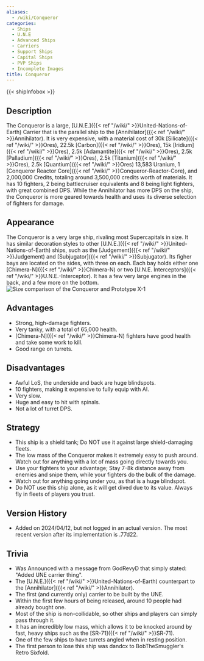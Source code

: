 ```yaml
---
aliases:
  - /wiki/Conqueror
categories:
  - Ships
  - U.N.E
  - Advanced Ships
  - Carriers
  - Support Ships
  - Capital Ships
  - PVP Ships
  - Incomplete Images
title: Conqueror
---
```


{{< shipInfobox >}}

## Description

The Conqueror is a large, [U.N.E.]({{< ref "/wiki/" >}}United-Nations-of-Earth) Carrier that is the parallel ship to the [Annihilator]({{< ref "/wiki/" >}}Annihilator). It is very expensive, with a material cost of 30k [Silicate]({{< ref "/wiki/" >}}Ores), 22.5k [Carbon]({{< ref "/wiki/" >}}Ores), 15k [Iridium]({{< ref "/wiki/" >}}Ores), 2.5k [Adamantite]({{< ref "/wiki/" >}}Ores), 2.5k [Palladium]({{< ref "/wiki/" >}}Ores), 2.5k [Titanium]({{< ref "/wiki/" >}}Ores), 2.5k [Quantium]({{< ref "/wiki/" >}}Ores) 13,583 Uranium, 1 [Conqueror Reactor Core]({{< ref "/wiki/" >}}Conqueror-Reactor-Core), and 2,000,000 Credits, totaling around 3,500,000 credits worth of materials. It has 10 fighters, 2 being battlecruiser equivalents and 8 being light fighters, with great combined DPS. While the Annihilator has more DPS on the ship, the Conqueror is more geared towards health and uses its diverse selection of fighters for damage.

## Appearance

The Conqueror is a very large ship, rivaling most Supercapitals in size. It has similar decoration styles to other [U.N.E.]({{< ref "/wiki/" >}}United-Nations-of-Earth) ships, such as the [Judgement]({{< ref "/wiki/" >}}Judgement) and [Subjugator]({{< ref "/wiki/" >}}Subjugator). Its figher bays are located on the sides, with three on each. Each bay holds either one [Chimera-N]({{< ref "/wiki/" >}}Chimera-N) or two [U.N.E. Interceptors]({{< ref "/wiki/" >}}U.N.E.-Interceptor). It has a few very large engines in the back, and a few more on the bottom. ![Size comparison of
the Conqueror and [Prototype
X-1](Prototype_X-1 "wikilink")](ConquerorSize.png "Size comparison of the Conqueror and Prototype X-1")

## Advantages

- Strong, high-damage fighters.
- Very tanky, with a total of 65,000 health.
- [Chimera-N]({{< ref "/wiki/" >}}Chimera-N) fighters have good health and take some work to kill.
- Good range on turrets.

## Disadvantages

- Awful LoS, the underside and back are huge blindspots.
- 10 fighters, making it expensive to fully equip with AI.
- Very slow.
- Huge and easy to hit with spinals.
- Not a lot of turret DPS.

## Strategy

- This ship is a shield tank; Do NOT use it against large shield-damaging fleets.
- The low mass of the Conqueror makes it extremely easy to push around. Watch out for anything with a lot of mass going directly towards you.
- Use your fighters to your advantage; Stay 7-8k distance away from enemies and snipe them, while your fighters do the bulk of the damage.
- Watch out for anything going under you, as that is a huge blindspot.
- Do NOT use this ship alone, as it will get dived due to its value. Always fly in fleets of players you trust.

## Version History

- Added on 2024/04/12, but not logged in an actual version. The most recent version after its implementation is .77d22.

## Trivia

- Was Announced with a message from GodRevyD that simply stated: "Added UNE carrier thing".
- The [U.N.E.]({{< ref "/wiki/" >}}United-Nations-of-Earth) counterpart to the [Annihilator]({{< ref "/wiki/" >}}Annihilator).
- The first (and currently only) carrier to be built by the UNE.
- Within the first few hours of being released, around 10 people had already bought one.
- Most of the ship is non-collidable, so other ships and players can simply pass through it.
- It has an incredibly low mass, which allows it to be knocked around by fast, heavy ships such as the [SR-71]({{< ref "/wiki/" >}}SR-71).
- One of the few ships to have turrets angled when in resting position.
- The first person to lose this ship was dandcx to BobTheSmuggler's Retro Sixfold.
